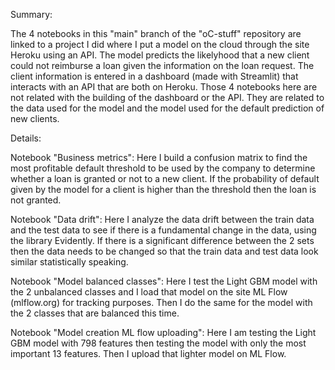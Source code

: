 Summary: 

The 4 notebooks in this "main" branch of the "oC-stuff" repository are linked to a project I did where I put a model on the cloud through the site Heroku using an API. The model predicts the likelyhood that a new client could not reimburse a loan given the information on the loan request. The client information is entered in a dashboard (made with Streamlit) that interacts with an API that are both on Heroku. Those 4 notebooks here are not related with the building of the dashboard or the API. They are related to the data used for the model and the model used for the default prediction of new clients.

Details:

Notebook "Business metrics":
Here I build a confusion matrix to find the most profitable default threshold to be used by the company to determine whether a loan is granted or not to a new client. If the probability of default given by the model for a client is higher than the threshold then the loan is not granted.

Notebook "Data drift":
Here I analyze the data drift between the train data and the test data to see if there is a fundamental change in the data, using the library Evidently.
If there is a significant difference between the 2 sets then the data needs to be changed so that the train data and test data look similar statistically speaking.

Notebook "Model balanced classes":
Here I test the Light GBM model with the 2 unbalanced classes and I load that model on the site ML Flow (mlflow.org) for tracking purposes. Then I do the same for the model with the 2 classes that are balanced this time.

Notebook "Model creation ML flow uploading":
Here I am testing the Light GBM model with 798 features then testing the model with only the most important 13 features. Then I upload that lighter model on ML Flow.
